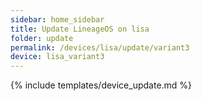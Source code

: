 ```yaml
---
sidebar: home_sidebar
title: Update LineageOS on lisa
folder: update
permalink: /devices/lisa/update/variant3
device: lisa_variant3
---
```

{% include templates/device_update.md %}
